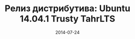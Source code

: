 ---
layout: post
title:  "Релиз дистрибутива: Ubuntu 14.04.1 Trusty TahrLTS"
date: 2014-07-24   
---